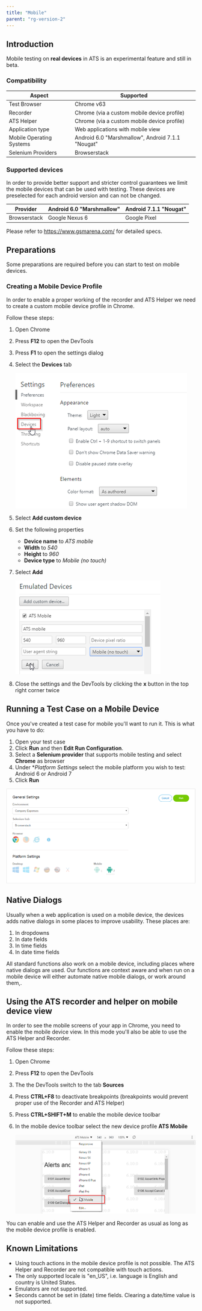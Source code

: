 ```yaml
---
title: "Mobile"
parent: "rg-version-2"
---
```


## Introduction

Mobile testing on **real devices** in ATS is an experimental feature and still in beta.

### Compatibility

| Aspect | Supported |
| ------ | --------- |
| Test Browser | Chrome v63 |
| Recorder | Chrome (via a custom mobile device profile) |
| ATS Helper | Chrome (via a custom mobile device profile) |
| Application type | Web applications with mobile view |
| Mobile Operating Systems | Android 6.0 "Marshmallow", Android 7.1.1 "Nougat" |
| Selenium Providers | Browserstack |

### Supported devices

In order to provide better support and stricter control guarantees we limit the mobile devices that can be used with testing. These devices are preselected for each android version and can not be changed.

| Provider      |  Android 6.0 "Marshmallow" | Android 7.1.1 "Nougat" |
| ------------- | -------------------------- | ---------------------- |
| Browserstack  | Google Nexus 6             | Google Pixel           |

Please refer to https://www.gsmarena.com/ for detailed specs.

## Preparations

Some preparations are required before you can start to test on mobile devices.

### Creating a Mobile Device Profile

In order to enable a proper working of the recorder and ATS Helper we need to create a custom mobile device profile in Chrome.

Follow these steps:

1. Open Chrome
2. Press **F12** to open the DevTools
3. Press **F1** to open the settings dialog
4. Select the **Devices** tab

    ![](attachments/mobile/chrome-settings-1.png)
6. Select **Add custom device**
7. Set the following properties
    * **Device name** to *ATS mobile*
    * **Width** to *540*
    * **Height** to *960*
    * **Device type** to *Mobile (no touch)*
8. Select **Add**

    ![](attachments/mobile/chrome-settings-2.png)
9. Close the settings and the DevTools by clicking the **x** button in the top right corner twice

## Running a Test Case on a Mobile Device

Once you've created a test case for mobile you'll want to run it.
This is what you have to do:

1. Open your test case 
2. Click **Run** and then **Edit Run Configuration**.
3. Select a **Selenium provider** that supports mobile testing and select **Chrome** as browser
4. Under **Platform Settings* select the mobile platform you wish to test: Android 6 or Android 7
5. Click **Run**

![](attachments/mobile/run-configuration.PNG)

## Native Dialogs

Usually when a web application is used on a mobile device, the devices adds native dialogs in some places to improve usability.
These places are:

1. In dropdowns
2. In date fields
3. In time fields
4. In date time fields

All standard functions also work on a mobile device, including places where native dialogs are used. Our functions are context aware and when run on a mobile device will either automate native mobile dialogs, or work around them,.

## Using the ATS recorder and helper on mobile device view

In order to see the mobile screens of your app in Chrome, you need to enable the mobile device view. In this mode you'll also be able to use the ATS Helper and Recorder.

Follow these steps:

1. Open Chrome
2. Press **F12** to open the DevTools
3. The the DevTools switch to the tab **Sources**
4. Press **CTRL+F8** to deactivate breakpoints (breakpoints would prevent proper use of the Recorder and ATS Helper)
5. Press **CTRL+SHIFT+M** to enable the mobile device toolbar
6. In the mobile device toolbar select the new device profile **ATS Mobile**

    ![](attachments/mobile/chrome-settings-3.png)

You can enable and use the ATS Helper and Recorder as usual as long as the mobile device profile is enabled.

## Known Limitations

* Using touch actions in the mobile device profile is not possible. The ATS Helper and Recorder are not compatible with touch actions.
* The only supported locale is "en_US", i.e. language is English and country is United States. 
* Emulators are not supported.
* Seconds cannot be set in (date) time fields. Clearing a date/time value is not supported.
